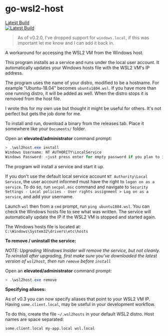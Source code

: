# go-wsl2-host

[Latest Build <br/> ![Latest Build](https://github.com/shayne/go-wsl2-host/actions/workflows/go.yml/badge.svg?tag=latest)](https://github.com/shayne/go-wsl2-host/releases/tag/latest)

> As of v0.2.0, I've dropped support for `windows.local`, if this was important let me know and I can add it back in.

A workaround for accessing the WSL2 VM from the Windows host.

This program installs as a service and runs under the local user account. It automatically updates your Windows hosts file with the WSL2 VM's IP address.

The program uses the name of your distro, modified to be a hostname. For example "Ubuntu-18.04" becomes `ubuntu1804.wsl`. If you have more than one running distro, it will be added as well. When the distro stops it is removed from the host file.

I wrote this for my own use but thought it might be useful for others. It's not perfect but gets the job done for me.

To install and run, download a binary from the releases tab. Place it somewhere like your `Documents/` folder.

Open an **elevated/administrator** command prompt:

```powershell
> .\wsl2host.exe install
Windows Username: NT AUTHORITY\LocalService
Windows Password: <just press enter for empty password if you plan to install and run as LocalService>
```

The program will install a service and start it up.

If you don't use the default local service account `NT Authority\Local Service`, the user account informed must have the right to `logon on as a service`. To do so, run `secpol.msc` command and navigate to `Security Settings - Local policies - User rights assignment > Log on as a service`, and add your username.

Launch `wsl` then from a `cmd` prompt, run `ping ubuntu1804.wsl`. You can check the Windows hosts file to see what was written. The service will automatically update the IP if the WSL2 VM is stopped and started again.

The Windows hosts file is located at: `C:\Windows\System32\drivers\etc\hosts`

**To remove / uninstall the service:**

_NOTE: Upgrading Windows Insider will remove the service, but not cleanly. To reinstall after upgrading, first make sure you've downloaded the latest version of `wsl2host`, then run `remove` before `install`_

Open an **elevated/administrator** command prompt:

```powershell
> .\wsl2host.exe remove
```

**Specifying aliases:**

As of v0.3 you can now specify aliases that point to your WSL2 VM IP. Having `some.client.local`, may be useful in your development workflow.

To do this, create the file `~/.wsl2hosts` in your default WSL2 distro. Host names are space separated:

```text
some.client.local my-app.local wsl.local
```
